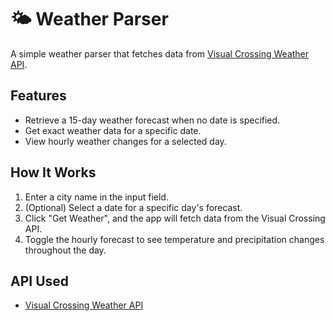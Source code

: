 # 🌤️ Weather Parser

A simple weather parser that fetches data from [Visual Crossing Weather API](https://weather.visualcrossing.com).

##  Features
- Retrieve a 15-day weather forecast when no date is specified.
- Get exact weather data for a specific date.
- View hourly weather changes for a selected day.

## ️How It Works
1. Enter a city name in the input field.
2. (Optional) Select a date for a specific day's forecast.
3. Click "Get Weather", and the app will fetch data from the Visual Crossing API.
4. Toggle the hourly forecast to see temperature and precipitation changes throughout the day.

## API Used
- [Visual Crossing Weather API](https://weather.visualcrossing.com)

